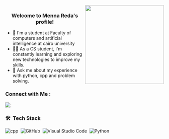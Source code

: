 
<img width="250" align="right" src="https://c.tenor.com/_DOBjnGspYAAAAAM/code-coding.gif">

<h3 align="center">
  Welcome to Menna Reda's profile!
</h3>

- 🏢 I'm a  student at Faculty of computers and artificial intelligence at cairo university
- 👨‍💻 As a CS student, I'm constantly learning and exploring new technologies to improve my skills.
- 💬 Ask me about my experience with python, cpp and problem solving.


### Connect with Me :

<a href="https://linkedin.com/in/menna-reda" target="_blank"><img src="https://img.shields.io/badge/-menna-reda-80066025a?style=for-the-badge&logo=Linkedin&logoColor=white"/></a>
### 🛠 &nbsp;Tech Stack
![cpp](https://img.shields.io/badge/-cpp-05122A?style=flat&logo=cpp&logoColor=563D7C)&nbsp;
![GitHub](https://img.shields.io/badge/-GitHub-05122A?style=flat&logo=github)&nbsp;
![Visual Studio Code](https://img.shields.io/badge/-Visual%20Studio%20Code-05122A?style=flat&logo=visual-studio-code&logoColor=007ACC)&nbsp;
![Python](https://img.shields.io/badge/-Python%20-05122A?style=flat&logo=python)&nbsp;
